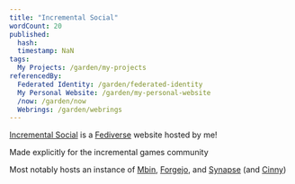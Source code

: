 ```yaml
---
title: "Incremental Social"
wordCount: 20
published:
  hash: 
  timestamp: NaN
tags:
  My Projects: /garden/my-projects
referencedBy:
  Federated Identity: /garden/federated-identity
  My Personal Website: /garden/my-personal-website
  /now: /garden/now
  Webrings: /garden/webrings
---
```


[Incremental Social](https://incremental.social/) is a [Fediverse](/garden/fediverse) website hosted by me!

Made explicitly for the incremental games community

Most notably hosts an instance of [Mbin](/garden/mbin), [Forgejo](/garden/forgejo), and [Synapse](/garden/synapse) (and [Cinny](/garden/cinny))
